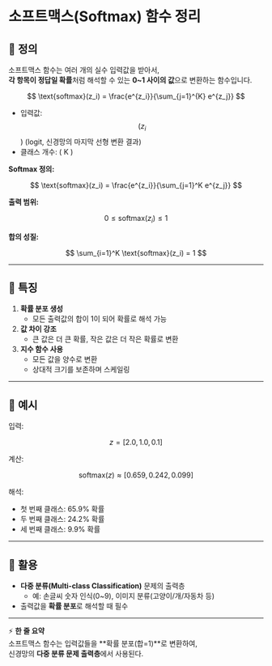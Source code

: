 # 소프트맥스(Softmax) 함수 정리

## 📌 정의

소프트맥스 함수는 여러 개의 실수 입력값을 받아서,  
**각 항목이 정답일 확률**처럼 해석할 수 있는 **0~1 사이의 값**으로 변환하는 함수입니다.

$$
\text{softmax}(z_i) = \frac{e^{z_i}}{\sum_{j=1}^{K} e^{z_j}}
$$

- 입력값: $$( z_i $$) (logit, 신경망의 마지막 선형 변환 결과)  
- 클래스 개수: \( K \)  

**Softmax 정의:**

$$
\text{softmax}(z_i) = \frac{e^{z_i}}{\sum_{j=1}^K e^{z_j}}
$$

**출력 범위:**

$$
0 \leq \text{softmax}(z_i) \leq 1
$$

**합의 성질:**

$$
\sum_{i=1}^K \text{softmax}(z_i) = 1
$$


---

## 📌 특징

1. **확률 분포 생성**
   - 모든 출력값의 합이 1이 되어 확률로 해석 가능
2. **값 차이 강조**
   - 큰 값은 더 큰 확률, 작은 값은 더 작은 확률로 변환
3. **지수 함수 사용**
   - 모든 값을 양수로 변환
   - 상대적 크기를 보존하며 스케일링

---

## 📌 예시

입력:

$$
z = [2.0, 1.0, 0.1]
$$

계산:

$$
\text{softmax}(z) \approx [0.659, 0.242, 0.099]
$$

해석:

- 첫 번째 클래스: 65.9% 확률
- 두 번째 클래스: 24.2% 확률
- 세 번째 클래스: 9.9% 확률

---

## 📌 활용

- **다중 분류(Multi-class Classification)** 문제의 출력층
  - 예: 손글씨 숫자 인식(0~9), 이미지 분류(고양이/개/자동차 등)
- 출력값을 **확률 분포**로 해석할 때 필수

---

⚡ **한 줄 요약**  
소프트맥스 함수는 입력값들을 **확률 분포(합=1)**로 변환하여,  
신경망의 **다중 분류 문제 출력층**에서 사용된다.
